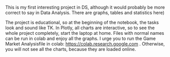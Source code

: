This is my first interesting project in DS, although it would probably be more correct to say in Data Analysis. There are graphs, tables and statistics here)

The project is educational, so at the beginning of the notebook, the tasks look and sound like TK. In Plotly, all charts are interactive, so to see the whole project completely, start the laptop at home.
Files with normal names can be run in colab and enjoy all the graphs. I urge you to run the Game Market Analysisfile in colab: https://colab.research.google.com . Otherwise, you will not see all the charts, because they are loaded online.
